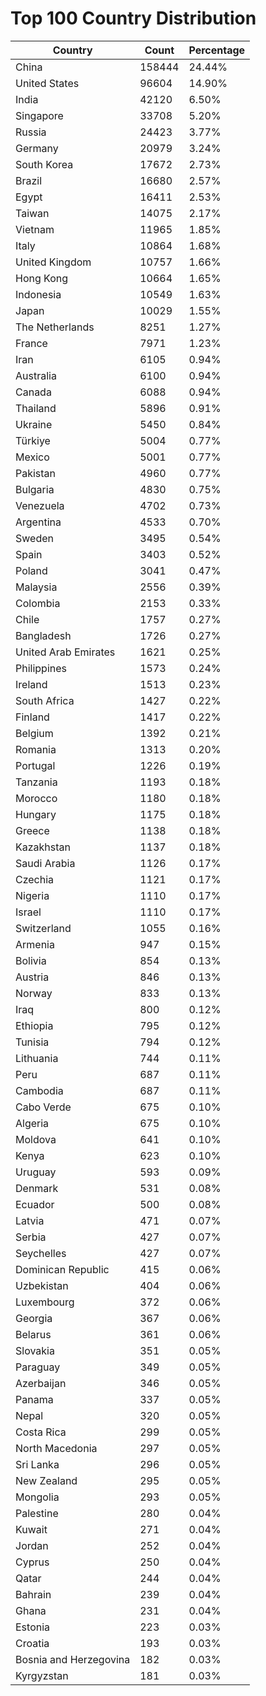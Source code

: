 # Top 100 Country Distribution
| Country | Count | Percentage |
|----|----|----|
| China | 158444 | 24.44% |
| United States | 96604 | 14.90% |
| India | 42120 | 6.50% |
| Singapore | 33708 | 5.20% |
| Russia | 24423 | 3.77% |
| Germany | 20979 | 3.24% |
| South Korea | 17672 | 2.73% |
| Brazil | 16680 | 2.57% |
| Egypt | 16411 | 2.53% |
| Taiwan | 14075 | 2.17% |
| Vietnam | 11965 | 1.85% |
| Italy | 10864 | 1.68% |
| United Kingdom | 10757 | 1.66% |
| Hong Kong | 10664 | 1.65% |
| Indonesia | 10549 | 1.63% |
| Japan | 10029 | 1.55% |
| The Netherlands | 8251 | 1.27% |
| France | 7971 | 1.23% |
| Iran | 6105 | 0.94% |
| Australia | 6100 | 0.94% |
| Canada | 6088 | 0.94% |
| Thailand | 5896 | 0.91% |
| Ukraine | 5450 | 0.84% |
| Türkiye | 5004 | 0.77% |
| Mexico | 5001 | 0.77% |
| Pakistan | 4960 | 0.77% |
| Bulgaria | 4830 | 0.75% |
| Venezuela | 4702 | 0.73% |
| Argentina | 4533 | 0.70% |
| Sweden | 3495 | 0.54% |
| Spain | 3403 | 0.52% |
| Poland | 3041 | 0.47% |
| Malaysia | 2556 | 0.39% |
| Colombia | 2153 | 0.33% |
| Chile | 1757 | 0.27% |
| Bangladesh | 1726 | 0.27% |
| United Arab Emirates | 1621 | 0.25% |
| Philippines | 1573 | 0.24% |
| Ireland | 1513 | 0.23% |
| South Africa | 1427 | 0.22% |
| Finland | 1417 | 0.22% |
| Belgium | 1392 | 0.21% |
| Romania | 1313 | 0.20% |
| Portugal | 1226 | 0.19% |
| Tanzania | 1193 | 0.18% |
| Morocco | 1180 | 0.18% |
| Hungary | 1175 | 0.18% |
| Greece | 1138 | 0.18% |
| Kazakhstan | 1137 | 0.18% |
| Saudi Arabia | 1126 | 0.17% |
| Czechia | 1121 | 0.17% |
| Nigeria | 1110 | 0.17% |
| Israel | 1110 | 0.17% |
| Switzerland | 1055 | 0.16% |
| Armenia | 947 | 0.15% |
| Bolivia | 854 | 0.13% |
| Austria | 846 | 0.13% |
| Norway | 833 | 0.13% |
| Iraq | 800 | 0.12% |
| Ethiopia | 795 | 0.12% |
| Tunisia | 794 | 0.12% |
| Lithuania | 744 | 0.11% |
| Peru | 687 | 0.11% |
| Cambodia | 687 | 0.11% |
| Cabo Verde | 675 | 0.10% |
| Algeria | 675 | 0.10% |
| Moldova | 641 | 0.10% |
| Kenya | 623 | 0.10% |
| Uruguay | 593 | 0.09% |
| Denmark | 531 | 0.08% |
| Ecuador | 500 | 0.08% |
| Latvia | 471 | 0.07% |
| Serbia | 427 | 0.07% |
| Seychelles | 427 | 0.07% |
| Dominican Republic | 415 | 0.06% |
| Uzbekistan | 404 | 0.06% |
| Luxembourg | 372 | 0.06% |
| Georgia | 367 | 0.06% |
| Belarus | 361 | 0.06% |
| Slovakia | 351 | 0.05% |
| Paraguay | 349 | 0.05% |
| Azerbaijan | 346 | 0.05% |
| Panama | 337 | 0.05% |
| Nepal | 320 | 0.05% |
| Costa Rica | 299 | 0.05% |
| North Macedonia | 297 | 0.05% |
| Sri Lanka | 296 | 0.05% |
| New Zealand | 295 | 0.05% |
| Mongolia | 293 | 0.05% |
| Palestine | 280 | 0.04% |
| Kuwait | 271 | 0.04% |
| Jordan | 252 | 0.04% |
| Cyprus | 250 | 0.04% |
| Qatar | 244 | 0.04% |
| Bahrain | 239 | 0.04% |
| Ghana | 231 | 0.04% |
| Estonia | 223 | 0.03% |
| Croatia | 193 | 0.03% |
| Bosnia and Herzegovina | 182 | 0.03% |
| Kyrgyzstan | 181 | 0.03% |
